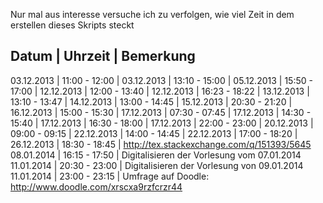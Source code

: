 Nur mal aus interesse versuche ich zu verfolgen, wie viel Zeit
in dem erstellen dieses Skripts steckt

Datum      | Uhrzeit       | Bemerkung
---------------------------------------------------------------------
03.12.2013 | 11:00 - 12:00 |
03.12.2013 | 13:10 - 15:00 |
05.12.2013 | 15:50 - 17:00 |
12.12.2013 | 12:00 - 13:40 |
12.12.2013 | 16:23 - 18:22 |
13.12.2013 | 13:10 - 13:47 |
14.12.2013 | 13:00 - 14:45 |
15.12.2013 | 20:30 - 21:20 |
16.12.2013 | 15:00 - 15:30 |
17.12.2013 | 07:30 - 07:45 |
17.12.2013 | 14:30 - 15:40 |
17.12.2013 | 16:30 - 18:00 |
17.12.2013 | 22:00 - 23:00 |
20.12.2013 | 09:00 - 09:15 |
22.12.2013 | 14:00 - 14:45 |
22.12.2013 | 17:00 - 18:20 |
26.12.2013 | 18:30 - 18:45 | http://tex.stackexchange.com/q/151393/5645
08.01.2014 | 16:15 - 17:50 | Digitalisieren der Vorlesung vom 07.01.2014
11.01.2014 | 20:30 - 23:00 | Digitalisieren der Vorlesung von 09.01.2014
11.01.2014 | 23:00 - 23:15 | Umfrage auf Doodle: http://www.doodle.com/xrscxa9rzfcrzr44
